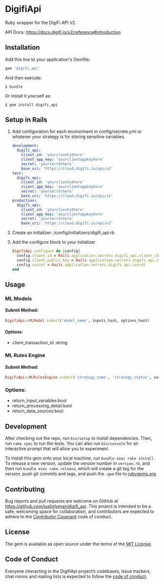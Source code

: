 # DigifiApi

Ruby wrapper for the DigiFi API V2.

API Docs: <https://docs.digifi.io/v2/reference#introduction>

## Installation

Add this line to your application's Gemfile:

```ruby
gem 'digifi_api'
```

And then execute:

    $ bundle

Or install it yourself as:

    $ gem install digifi_api

## Setup in Rails

1. Add configuration for each environment in config/secrets.yml or whatever your strategy is for storing sensitive variables.

	```yaml
	development:
	  digifi_api:
	    client_id: 'yourclientidhere'
	    client_app_key: 'yourclientappkeyhere'
	    secret: 'yoursecrethere'
	    base_uri: 'https://cloud.digifi.io/api/v2'
	test:
	  digifi_api:
	    client_id: 'yourclientidhere'
	    client_app_key: 'yourclientappkeyhere'
	    secret: 'yoursecrethere'
	    base_uri: 'https://cloud.digifi.io/api/v2'
	production:
	  digifi_api:
	    client_id: 'yourclientidhere'
	    client_app_key: 'yourclientappkeyhere'
	    secret: 'yoursecrethere'
	    base_uri: 'https://cloud.digifi.io/api/v2'
	```

2. Create an initializer: /config/initializers/digifi_api.rb

3. Add the configure block to your initializer

	```ruby
	DigifiApi.configure do |config|
	  config.client_id = Rails.application.secrets.digifi_api.client_id
	  config.client_public_key = Rails.application.secrets.digifi_api.client_app_key
	  config.secret = Rails.application.secrets.digifi_api.secret
	end
	```

## Usage

### ML Models

#### Submit Method:
```ruby
DigifiApi::MLModel.submit('model_name', inputs_hash, options_hash)
```

#### Options:
- client\_transaction\_id :string

### ML Rules Engine

#### Submit Method:
```ruby
DigifiApi::MLRulesEngine.submit('strategy_name', 'strategy_status', variables_hash, options_hash)
```
### Options:
- return\_input\_variables:bool
- return\_processing\_detail:bool
- return\_data\_sources:bool

## Development

After checking out the repo, run `bin/setup` to install dependencies. Then, run `rake spec` to run the tests. You can also run `bin/console` for an interactive prompt that will allow you to experiment.

To install this gem onto your local machine, run `bundle exec rake install`. To release a new version, update the version number in `version.rb`, and then run `bundle exec rake release`, which will create a git tag for the version, push git commits and tags, and push the `.gem` file to [rubygems.org](https://rubygems.org).

## Contributing

Bug reports and pull requests are welcome on GitHub at https://github.com/justinlyman/digifi_api. This project is intended to be a safe, welcoming space for collaboration, and contributors are expected to adhere to the [Contributor Covenant](http://contributor-covenant.org) code of conduct.

## License

The gem is available as open source under the terms of the [MIT License](https://opensource.org/licenses/MIT).

## Code of Conduct

Everyone interacting in the DigifiApi project’s codebases, issue trackers, chat rooms and mailing lists is expected to follow the [code of conduct](https://github.com/[USERNAME]/digifi_api/blob/master/CODE_OF_CONDUCT.md).
